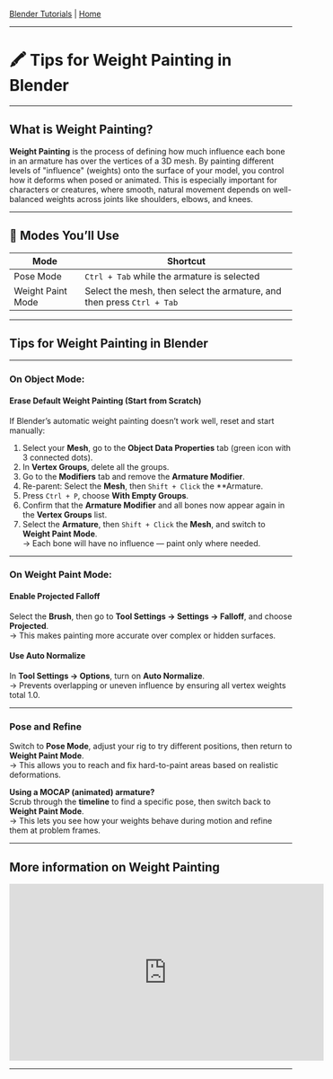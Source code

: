 [Blender Tutorials](README.md) | [Home](../../README.md)

---

# 🖍️ Tips for Weight Painting in Blender

---

## What is Weight Painting?

**Weight Painting** is the process of defining how much influence each bone in an armature has over the vertices of a 3D mesh. By painting different levels of "influence" (weights) onto the surface of your model, you control how it deforms when posed or animated. This is especially important for characters or creatures, where smooth, natural movement depends on well-balanced weights across joints like shoulders, elbows, and knees.

---

## 🔧 Modes You’ll Use

| **Mode**               | **Shortcut**                                                           |
|------------------------|------------------------------------------------------------------------|
| Pose Mode              | `Ctrl + Tab` while the armature is selected                            | 
| Weight Paint Mode      | Select the mesh, then select the armature, and then press `Ctrl + Tab` |

---

## Tips for Weight Painting in Blender

---

### On Object Mode:

#### Erase Default Weight Painting (Start from Scratch)

If Blender’s automatic weight painting doesn’t work well, reset and start manually:

1. Select your **Mesh**, go to the **Object Data Properties** tab (green icon with 3 connected dots).  
2. In **Vertex Groups**, delete all the groups.  
3. Go to the **Modifiers** tab and remove the **Armature Modifier**.  
4. Re-parent: Select the **Mesh**, then `Shift + Click` the **Armature.
5. Press `Ctrl + P`, choose **With Empty Groups**.  
6. Confirm that the **Armature Modifier** and all bones now appear again in the **Vertex Groups** list.  
7. Select the **Armature**, then `Shift + Click` the **Mesh**, and switch to **Weight Paint Mode**.  
→ Each bone will have no influence — paint only where needed.

---

### On Weight Paint Mode:

#### Enable Projected Falloff

Select the **Brush**, then go to **Tool Settings → Settings → Falloff**, and choose **Projected**.  
→ This makes painting more accurate over complex or hidden surfaces.

<!-- 
#### Use Mirror Painting

In the same **Tool Settings**, go to the **Mirror** section and enable **X-Axis Mirror**.  
→ Useful for symmetrical characters (e.g. left and right arms/legs).
-->


#### Use Auto Normalize

In **Tool Settings → Options**, turn on **Auto Normalize**.  
→ Prevents overlapping or uneven influence by ensuring all vertex weights total 1.0.

---

### Pose and Refine

Switch to **Pose Mode**, adjust your rig to try different positions, then return to **Weight Paint Mode**.  
→ This allows you to reach and fix hard-to-paint areas based on realistic deformations.

**Using a MOCAP (animated) armature?**  
Scrub through the **timeline** to find a specific pose, then switch back to **Weight Paint Mode**.  
→ This lets you see how your weights behave during motion and refine them at problem frames.

---

## More information on Weight Painting

<iframe width="560" height="315" src="https://www.youtube.com/embed/tUIIauuXveE?si=sFluA-G-db_YvBA-" title="YouTube video player" frameborder="0" allow="accelerometer; autoplay; clipboard-write; encrypted-media; gyroscope; picture-in-picture; web-share" referrerpolicy="strict-origin-when-cross-origin" allowfullscreen></iframe>

---
